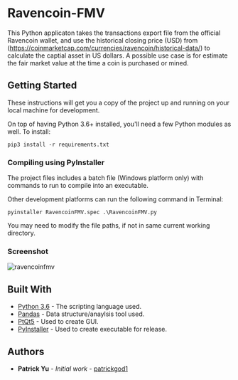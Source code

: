 # Ravencoin-FMV

This Python applicaton takes the transactions export file from the official Ravencoin wallet, and use the historical closing price (USD) from (https://coinmarketcap.com/currencies/ravencoin/historical-data/) to calculate the captial asset in US dollars. A possible use case is for estimate the fair market value at the time a coin is purchased or mined.

## Getting Started

These instructions will get you a copy of the project up and running on your local machine for development.

On top of having Python 3.6+ installed, you'll need a few Python modules as well. To install:

```
pip3 install -r requirements.txt
```

### Compiling using PyInstaller

The project files includes a batch file (Windows platform only) with commands to run to compile into an executable. 

Other development platforms can run the following command in Terminal:

```
pyinstaller RavencoinFMV.spec .\RavencoinFMV.py
```
You may need to modify the file paths, if not in same current working directory.


### Screenshot

![ravencoinfmv](https://user-images.githubusercontent.com/41496510/50427361-b51a7680-085a-11e9-968c-1a0dbeedfd04.png)

<!---
## Running the tests

Explain how to run the automated tests for this system

### Break down into end to end tests

Explain what these tests test and why

```
Give an example
```

### And coding style tests

Explain what these tests test and why

```
Give an example
```

## Deployment

Add additional notes about how to deploy this on a live system
--->

## Built With

* [Python 3.6](https://docs.python.org/3/) - The scripting language used.
* [Pandas](https://pandas.pydata.org/) - Data structure/anaylsis tool used.
* [PtQt5](https://pypi.org/project/PyQt5/) - Used to create GUI.
* [PyInstaller](https://www.pyinstaller.org/) - Used to create executable for release.

<!---
## Contributing

Please read [CONTRIBUTING.md](https://gist.github.com/PurpleBooth/b24679402957c63ec426) for details on our code of conduct, and the process for submitting pull requests to us.

## Versioning

We use [SemVer](http://semver.org/) for versioning. For the versions available, see the [tags on this repository](https://github.com/your/project/tags).
--->

## Authors
* **Patrick Yu** - *Initial work* - [patrickgod1](https://github.com/patrickgod1)
<!---
* **Billie Thompson** - *Initial work* - [PurpleBooth](https://github.com/PurpleBooth)

See also the list of [contributors](https://github.com/your/project/contributors) who participated in this project.

## License

This project is licensed under the MIT License - see the [LICENSE.md](LICENSE.md) file for details


## Acknowledgments

* Hat tip to anyone whose code was used
* Inspiration
* etc
--->

